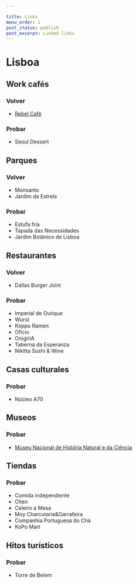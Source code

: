 ```yaml
---

title: Links
menu_order: 1
post_status: publish
post_excerpt: Linked links
---
```


# Lisboa

## Work cafés

### Volver

- [Rebel Café](https://goo.gl/maps/vLNpyx3S8eAsAxLy9)

### Probar

- Seoul Dessert

## Parques

### Volver

- Monsanto
- Jardim da Estrela

### Probar

- Estufa fría
- Tapada das Necessidades
- Jardim Botánico de Lisboa

## Restaurantes

### Volver

- Dallas Burger Joint


### Probar

- Imperial de Ourique
- Wurst
- Koppu Ramen
- Oficio
- OnigiriA
- Taberna da Esperanza
- Nikitta Sushi & Wine

## Casas culturales


### Probar

- Núcleo A70

## Museos


### Probar

- [Museu Nacional de História Natural e da Ciência
](https://goo.gl/maps/FXfi9DrzwBxjP5Gg9)

## Tiendas

### Probar

- Comida independiente
- Chen
- Celeiro a Mesa
- Moy Charcutaria&Garrafeira
- Companhia Portuguesa do Chá
- KoPo Mart

## Hitos turísticos

### Probar

- Torre de Belem
